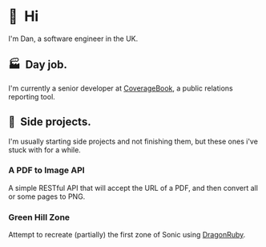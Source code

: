 # 👋 &nbsp;Hi

I'm Dan, a software engineer in the UK.

## 🏭 &nbsp;Day job.

I'm currently a senior developer at [CoverageBook](https://coveragebook.com/), a public relations reporting tool.

## 🤡 &nbsp;Side projects.

I'm usually starting side projects and not finishing them, but these ones i've stuck with for a while.

### A PDF to Image API

A simple RESTful API that will accept the URL of a PDF, and then convert all or some pages to PNG.

### Green Hill Zone

Attempt to recreate (partially) the first zone of Sonic using [DragonRuby](https://dragonruby.org/).
